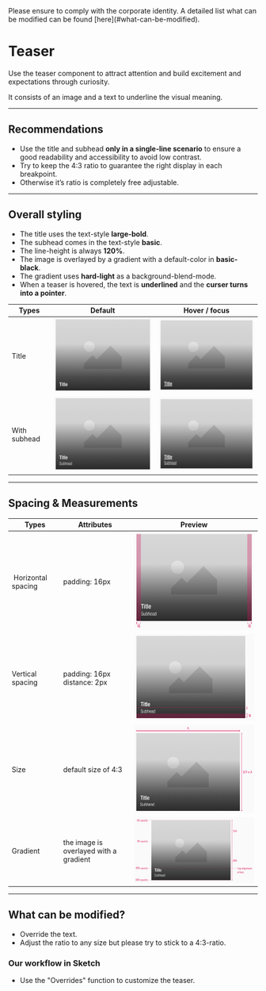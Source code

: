 <AlertInfo alertHeadline="Modifiable">
Please ensure to comply with the corporate identity. A detailed list what can be modified can be found [here](#what-can-be-modified).
</AlertInfo>

# Teaser

Use the teaser component to attract attention and build excitement and expectations through curiosity.

It consists of an image and a text to underline the visual meaning.

---

## Recommendations

- Use the title and subhead **only in a single-line scenario** to ensure a good readability and accessibility to avoid low contrast.
- Try to keep the 4:3 ratio to guarantee the right display in each breakpoint.
- Otherwise it’s ratio is completely free adjustable.

---

## Overall styling

- The title uses the text-style **large-bold**.
- The subhead comes in the text-style **basic**.
- The line-height is always **120%**.
- The image is overlayed by a gradient with a default-color in **basic-black**.
- The gradient uses **hard-light** as a background-blend-mode.
- When a teaser is hovered, the text is **underlined** and the **curser turns into a pointer**.

| Types | Default | Hover / focus |
|---|---|---|
| Title | ![title: default](assets/types/title/default@1x.png) | ![title: hover/focus](assets/types/title/hover-focus@1x.png) |
| With subhead | ![with-subhead: default](assets/types/with-subhead/default@1x.png) | ![with-subhead: hover/focus](assets/types/with-subhead/hover-focus@1x.png) |

---

## Spacing & Measurements

| Types | Attributes | Preview |
|---|---|---|
| Horizontal spacing | padding: 16px | ![Horizontal spacing](assets/measurements/horizontal-spacing@1x.png) |
| Vertical spacing | padding: 16px<br>distance: 2px | ![Vertical spacing](assets/measurements/vertical-spacing@1x.png) |
| Size | default size of 4:3 | ![Size](assets/measurements/size@1x.png) |
| Gradient | the image is overlayed with a gradient | ![Gradient](assets/measurements/gradient@1x.png) |

---

## What can be modified?

- Override the text.
- Adjust the ratio to any size but please try to stick to a 4:3-ratio.

### Our workflow in Sketch

- Use the "Overrides" function to customize the teaser.
